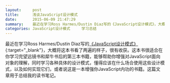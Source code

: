 ```yaml
---
layout:     post
title:      浅谈JavaScript设计模式
date:       2015-06-09 21:47:29
summary:    最近在学习Ross Harmes/Dustin Diaz写的《JavaScript设计模式》，大概一共将这本书看了两遍的样子，很有收获。这本书很适合在你学习完望远镜书和犀牛书后的第三本书籍，能够帮助你增强对JavaScript面向对象的理解，同时学习各种具体的设计模式，懂得应该在什么场合使用这些设计模式，以及如何实现它们。或者说这是一本增强你JavaScript内功的书籍。这篇文章用于总结我的读书笔记。
categories: JavaScript设计模式     学习总结
---
```


最近在学习Ross Harmes/Dustin Diaz写的[《JavaScript设计模式》](http://book.douban.com/subject/3329540/){:target="_blank"}，大概将这本书看了两遍的样子，很有收获。这本书很适合在你学习完望远镜书和犀牛书后的第三本书籍，能够帮助你增强对JavaScript面向对象的理解，同时学习各种具体的设计模式，懂得应该在什么场合使用这些设计模式，以及如何实现它们，或者说这是一本增强你JavaScript内功的书籍。这篇文章用于总结我的读书笔记。